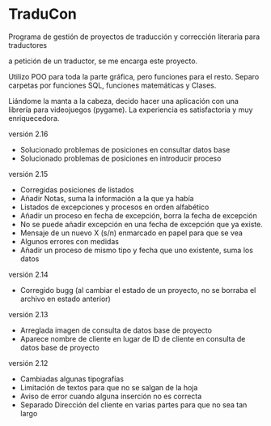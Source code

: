 # TraduCon
Programa de gestión de proyectos de traducción y corrección literaria para traductores

a petición de un traductor, se me encarga este proyecto.

Utilizo POO para toda la parte gráfica, pero funciones para el resto. Separo carpetas por funciones SQL, funciones matemáticas y Clases.

Liándome la manta a la cabeza, decido hacer una aplicación con una librería para videojuegos (pygame). La experiencia es satisfactoria y muy enriquecedora.

versión 2.16

- Solucionado problemas de posiciones en consultar datos base
- Solucionado problemas de posiciones en introducir proceso

versión 2.15

- Corregidas posiciones de listados
- Añadir Notas, suma la información a la que ya había
- Listados de excepciones y procesos en orden alfabético
- Añadir un proceso en fecha de excepción, borra la fecha de excepción
- No se puede añadir excepción en una fecha de excepción que ya existe.
- Mensaje de un nuevo X (s/n) enmarcado en papel para que se vea
- Algunos errores con medidas
- Añadir un proceso de mismo tipo y fecha que uno existente, suma los datos

versión 2.14

- Corregido bugg (al cambiar el estado de un proyecto, no se borraba el archivo en estado anterior)

versión 2.13

- Arreglada imagen de consulta de datos base de proyecto
- Aparece nombre de cliente en lugar de ID de cliente en consulta de datos base de proyecto

versión 2.12

- Cambiadas algunas tipografías
- Limitación de textos para que no se salgan de la hoja
- Aviso de error cuando alguna inserción no es correcta
- Separado Dirección del cliente en varias partes para que no sea tan largo
